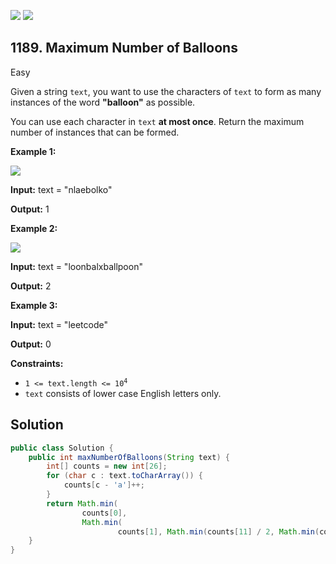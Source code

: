 [![](https://img.shields.io/github/stars/javadev/LeetCode-in-Java?label=Stars&style=flat-square)](https://github.com/javadev/LeetCode-in-Java)
[![](https://img.shields.io/github/forks/javadev/LeetCode-in-Java?label=Fork%20me%20on%20GitHub%20&style=flat-square)](https://github.com/javadev/LeetCode-in-Java/fork)

## 1189\. Maximum Number of Balloons

Easy

Given a string `text`, you want to use the characters of `text` to form as many instances of the word **"balloon"** as possible.

You can use each character in `text` **at most once**. Return the maximum number of instances that can be formed.

**Example 1:**

**![](https://assets.leetcode.com/uploads/2019/09/05/1536_ex1_upd.JPG)**

**Input:** text = "nlaebolko"

**Output:** 1

**Example 2:**

**![](https://assets.leetcode.com/uploads/2019/09/05/1536_ex2_upd.JPG)**

**Input:** text = "loonbalxballpoon"

**Output:** 2

**Example 3:**

**Input:** text = "leetcode"

**Output:** 0

**Constraints:**

*   <code>1 <= text.length <= 10<sup>4</sup></code>
*   `text` consists of lower case English letters only.

## Solution

```java
public class Solution {
    public int maxNumberOfBalloons(String text) {
        int[] counts = new int[26];
        for (char c : text.toCharArray()) {
            counts[c - 'a']++;
        }
        return Math.min(
                counts[0],
                Math.min(
                        counts[1], Math.min(counts[11] / 2, Math.min(counts[14] / 2, counts[13]))));
    }
}
```